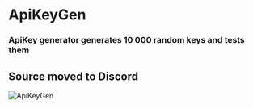 # ApiKeyGen
### ApiKey generator generates 10 000 random keys and tests them

## Source moved to Discord

<img src="https://cdn.discordapp.com/attachments/208485545439920128/308251615071043584/Sans_titre.png" alt="ApiKeyGen">
